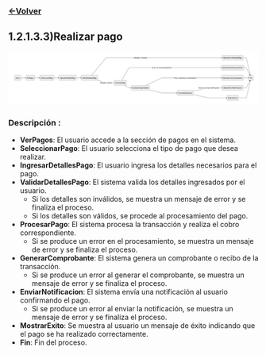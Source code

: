 ### [<-Volver](README.md)
## 1.2.1.3.3)Realizar pago
![](1.2.1.3.3.img.PNG)
### Descripción :
-   **VerPagos**: El usuario accede a la sección de pagos en el sistema.
-   **SeleccionarPago**: El usuario selecciona el tipo de pago que desea realizar.
-   **IngresarDetallesPago**: El usuario ingresa los detalles necesarios para el pago.
-   **ValidarDetallesPago**: El sistema valida los detalles ingresados por el usuario.
    -   Si los detalles son inválidos, se muestra un mensaje de error y se finaliza el proceso.
    -   Si los detalles son válidos, se procede al procesamiento del pago.
-   **ProcesarPago**: El sistema procesa la transacción y realiza el cobro correspondiente.
    -   Si se produce un error en el procesamiento, se muestra un mensaje de error y se finaliza el proceso.
-   **GenerarComprobante**: El sistema genera un comprobante o recibo de la transacción.
    -   Si se produce un error al generar el comprobante, se muestra un mensaje de error y se finaliza el proceso.
-   **EnviarNotificacion**: El sistema envía una notificación al usuario confirmando el pago.
    -   Si se produce un error al enviar la notificación, se muestra un mensaje de error y se finaliza el proceso.
-   **MostrarExito**: Se muestra al usuario un mensaje de éxito indicando que el pago se ha realizado correctamente.
-   **Fin**: Fin del proceso.